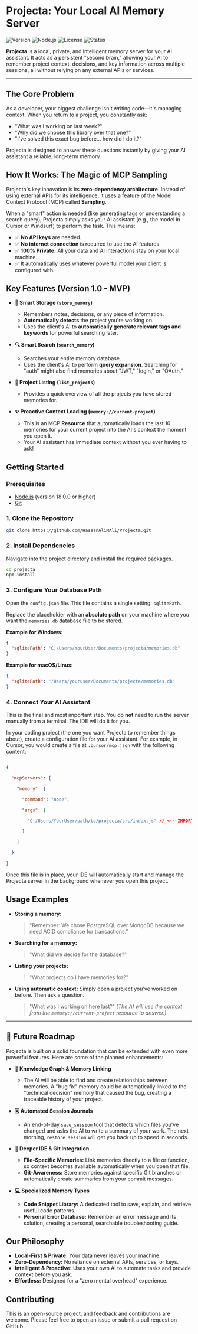 # Projecta: Your Local AI Memory Server

![Version](https://img.shields.io/badge/version-1.0.0-blue)
![Node.js](https://img.shields.io/badge/node-%3E%3D18.0-brightgreen)
![License](https://img.shields.io/badge/license-MIT-green)
![Status](https://img.shields.io/badge/status-stable-green)

**Projecta** is a local, private, and intelligent memory server for your AI assistant. It acts as a persistent "second brain," allowing your AI to remember project context, decisions, and key information across multiple sessions, all without relying on any external APIs or services.

---

## The Core Problem

As a developer, your biggest challenge isn't writing code—it's managing context. When you return to a project, you constantly ask:

*   "What was I working on last week?"
*   "Why did we choose this library over that one?"
*   "I've solved this exact bug before... how did I do it?"

Projecta is designed to answer these questions instantly by giving your AI assistant a reliable, long-term memory.

## How It Works: The Magic of MCP Sampling

Projecta's key innovation is its **zero-dependency architecture**. Instead of using external APIs for its intelligence, it uses a feature of the Model Context Protocol (MCP) called **Sampling**.

When a "smart" action is needed (like generating tags or understanding a search query), Projecta simply asks your AI assistant (e.g., the model in Cursor or Windsurf) to perform the task. This means:

*   ✅ **No API keys** are needed.
*   ✅ **No internet connection** is required to use the AI features.
*   ✅ **100% Private:** All your data and AI interactions stay on your local machine.
*   ✅ It automatically uses whatever powerful model your client is configured with.

## Key Features (Version 1.0 - MVP)

*   **🧠 Smart Storage (`store_memory`)**
    *   Remembers notes, decisions, or any piece of information.
    *   **Automatically detects** the project you're working on.
    *   Uses the client's AI to **automatically generate relevant tags and keywords** for powerful searching later.

*   **🔍 Smart Search (`search_memory`)**
    *   Searches your entire memory database.
    *   Uses the client's AI to perform **query expansion**. Searching for "auth" might also find memories about "JWT," "login," or "OAuth."

*   **📂 Project Listing (`list_projects`)**
    *   Provides a quick overview of all the projects you have stored memories for.

*   **✨ Proactive Context Loading (`memory://current-project`)**
    *   This is an MCP **Resource** that automatically loads the last 10 memories for your current project into the AI's context the moment you open it.
    *   Your AI assistant has immediate context without you ever having to ask!

## Getting Started

### Prerequisites
*   [Node.js](https://nodejs.org/) (version 18.0.0 or higher)
*   [Git](https://git-scm.com/)

### 1. Clone the Repository
```bash
git clone https://github.com/HassanAliMAli/Projecta.git
```

### 2. Install Dependencies
Navigate into the project directory and install the required packages.
```bash
cd projecta
npm install
```

### 3. Configure Your Database Path
Open the `config.json` file. This file contains a single setting: `sqlitePath`.

Replace the placeholder with an **absolute path** on your machine where you want the `memories.db` database file to be stored.

**Example for Windows:**
```json
{
  "sqlitePath": "C:/Users/YourUser/Documents/projecta/memories.db"
}
```

**Example for macOS/Linux:**
```json
{
  "sqlitePath": "/Users/youruser/Documents/projecta/memories.db"
}
```

### 4. Connect Your AI Assistant



This is the final and most important step. You do **not** need to run the server manually from a terminal. The IDE will do it for you.



In your coding project (the one you want Projecta to remember things about), create a configuration file for your AI assistant. For example, in Cursor, you would create a file at `.cursor/mcp.json` with the following content:

```json

{

  "mcpServers": {

    "memory": {

      "command": "node",

      "args": [

        "C:/Users/YourUser/path/to/projecta/src/index.js" // <-- IMPORTANT: Use the absolute path to Projecta's index.js

      ]

    }

  }

}

```



Once this file is in place, your IDE will automatically start and manage the Projecta server in the background whenever you open this project.

## Usage Examples

*   **Storing a memory:**
    > "Remember: We chose PostgreSQL over MongoDB because we need ACID compliance for transactions."

*   **Searching for a memory:**
    > "What did we decide for the database?"

*   **Listing your projects:**
    > "What projects do I have memories for?"

*   **Using automatic context:**
    Simply open a project you've worked on before. Then ask a question.
    > "What was I working on here last?"
    *(The AI will use the context from the `memory://current-project` resource to answer.)*

---

## 🚀 Future Roadmap

Projecta is built on a solid foundation that can be extended with even more powerful features. Here are some of the planned enhancements:

*   **🧠 Knowledge Graph & Memory Linking**
    *   The AI will be able to find and create relationships between memories. A "bug fix" memory could be automatically linked to the "technical decision" memory that caused the bug, creating a traceable history of your project.

*   **🗓️ Automated Session Journals**
    *   An end-of-day `save_session` tool that detects which files you've changed and asks the AI to write a summary of your work. The next morning, `restore_session` will get you back up to speed in seconds.

*   **🔗 Deeper IDE & Git Integration**
    *   **File-Specific Memories:** Link memories directly to a file or function, so context becomes available automatically when you open that file.
    *   **Git-Awareness:** Store memories against specific Git branches or automatically create summaries from your commit messages.

*   **💻 Specialized Memory Types**
    *   **Code Snippet Library:** A dedicated tool to save, explain, and retrieve useful code patterns.
    *   **Personal Error Database:** Remember an error message and its solution, creating a personal, searchable troubleshooting guide.

## Our Philosophy

*   **Local-First & Private:** Your data never leaves your machine.
*   **Zero-Dependency:** No reliance on external APIs, services, or keys.
*   **Intelligent & Proactive:** Uses your own AI to automate tasks and provide context before you ask.
*   **Effortless:** Designed for a "zero mental overhead" experience.

## Contributing

This is an open-source project, and feedback and contributions are welcome. Please feel free to open an issue or submit a pull request on GitHub.
